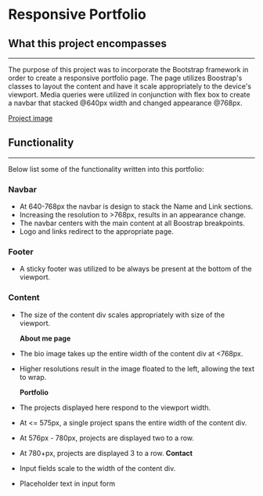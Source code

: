 # Responsive Portfolio
## What this project encompasses
---
The purpose of this project was to incorporate the Bootstrap framework in order to create a responsive portfolio page.
The page utilizes Boostrap's classes to layout the content and have it scale appropriately to the device's viewport.
Media queries were utilized in conjunction with flex box to create a navbar that stacked @640px width and changed appearance @768px.

[Project image](https://lh3.googleusercontent.com/IB2RHE8dzxTrNhGKICASZW3obOY7WzXwyZ2IX49EJxtixmCOdEzQNSrq0DOae3bdxaEXPBhZLfhtGlvJdWuuHWXw_oiuY1cS_Bfa8rOhDBG3Z4SGCZpbQJoNEDBQPTk7ttBlT2ldkD8SLmeqkeGadAS6A_nQIWQ8KVzkdtEMTaJYD4bHsOnTAUtH5xWSbtoM8HvcxTMBBk4gyAatnGmTt10fDIWBfWfeu55H9hsfQ-j__JnsRFRtRD9GgzsG7cvBuq-uJcyU2cthTWKYCG2arXUdQqhWF1vqD4UF3qnE_yPUHjULMXuDKGkvhl1PNrZIsH9qGA-2FhqZ3K7qiykrhLhwEEGlJ6iI3_A24w-Emw4AMTvwjwAwLvF-U78T1pxnRhhvIFN8NwwsBopOcv3cquIccAJyGrYMmu5HVLL0zgernNiY7QujtzlqQuJxdEUoGRoXB3wxWXZQYDb88zUWnFQ4VUo_fszJkT8eOgME1HjUnFyvQgnXDtY8Ag8sXPqx0JZh4di6aQA40XMWXpLPKhNzpAoE5m95mVHGYSjz2TfYfSaEd6fSexxISs7b1zy2rWD1-SZxP7SjT0y_lu6__B-9Xm6K2W5SP0Pnkss1XghTjnCO8fbfxFXXUzI5DcDTTo3J0vXcbCK7dqFdCSnXcklFcCPT0MXVRsdzSFP8AI7DWtr7Hmd2-1X3=w618-h854-no)
## Functionality
---
Below list some of the functionality written into this portfolio:

### Navbar
- At 640-768px the navbar is design to stack the Name and Link sections.
- Increasing the resolution to >768px, results in an appearance change.
- The navbar centers with the main content at all Boostrap breakpoints.
- Logo and links redirect to the appropriate page.

### Footer
- A sticky footer was utilized to be always be present at the bottom of the viewport.

### Content
- The size of the content div scales appropriately with size of the viewport.

   **About me page**
- The bio image takes up the entire width of the content div at <768px.
- Higher resolutions result in the image floated to the left, allowing the text to wrap.

   **Portfolio**
- The projects displayed here respond to the viewport width.
- At <= 575px, a single project spans the entire width of the content div.
- At 576px - 780px, projects are displayed two to a row.
- At 780+px, projects are displayed 3 to a row.
   **Contact**
- Input fields scale to the width of the content div.
- Placeholder text in input form
